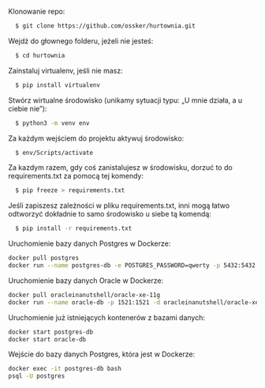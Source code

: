 Klonowanie repo:

```bash
  $ git clone https://github.com/ossker/hurtownia.git
```
Wejdż do głownego folderu, jeżeli nie jesteś:
```bash
  $ cd hurtownia 
```

Zainstaluj virtualenv, jeśli nie masz:

```bash
  $ pip install virtualenv
```

Stwórz wirtualne środowisko (unikamy sytuacji typu: „U mnie działa, a u ciebie nie”):
```bash
  $ python3 -m venv env
```

Za każdym wejściem do projektu aktywuj środowisko:
```bash
  $ env/Scripts/activate
```

Za kazdym razem, gdy coś zanistalujesz w środowisku, dorzuć to do requirements.txt za pomocą tej komendy:
```bash
  $ pip freeze > requirements.txt
```

Jeśli zapiszesz zależności w pliku requirements.txt, inni mogą łatwo odtworzyć dokładnie to samo środowisko u siebe tą komendą:
```bash
  $ pip install -r requirements.txt
```

Uruchomienie bazy danych Postgres w Dockerze:
```bash
docker pull postgres
docker run --name postgres-db -e POSTGRES_PASSWORD=qwerty -p 5432:5432 -d postgres
```

Uruchomienie bazy danych Oracle w Dockerze:
```bash
docker pull oracleinanutshell/oracle-xe-11g
docker run --name oracle-db -p 1521:1521 -d oracleinanutshell/oracle-xe-11g
```

Uruchomienie już istniejących kontenerów z bazami danych:
```bash
docker start postgres-db
docker start oracle-db
```

Wejście do bazy danych Postgres, która jest w Dockerze:
```bash
docker exec -it postgres-db bash
psql -U postgres
```